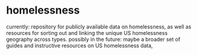 # homelessness

currently: repository for publicly available data on homelessness, as well as resources for sorting out and linking the unique US homelessness geography across types.
possibly in the future: maybe a broader set of guides and instructive resources on US homelessness data,
